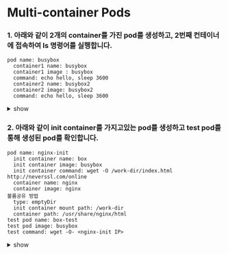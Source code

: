 # Multi-container Pods

### 1. 아래와 같이 2개의 container를 가진 pod를 생성하고,  2번째 컨테이너에 접속하여 ls 명령어를 실행합니다.

```
pod name: busybox
  container1 name: busybox
  container1 image : busybox
  command: echo hello, sleep 3600
  container2 name: busybox2
  container2 image: busybox2
  command: echo hello, sleep 3600
```

<details><summary>show</summary>
<p>

단일 컨테이너를 가진 pod를 생성하는 YAML file을 생성하고 containers 항목에 추가한다.  여기서 주의 할 사항은 각각의 컨테이너는 서로 다른 이름을 가져야한다.

```bash
kubectl run busybox --image=busybox --restart=Never -o yaml --dry-run=client -- /bin/sh -c 'echo hello;sleep 3600' > pod.yaml
vi pod.yaml
```

다음과 같이 edit 한다.

```YAML
containers:
  - args:
    - /bin/sh
    - -c
    - echo hello;sleep 3600
    image: busybox
    imagePullPolicy: IfNotPresent
    name: busybox
    resources: {}
  - args:
    - /bin/sh
    - -c
    - echo hello;sleep 3600
    image: busybox
    name: busybox2
```

```bash
kubectl create -f pod.yaml
# busybox2에 접속하여 ls 실행
kubectl exec -it busybox -c busybox2 -- /bin/sh
ls
exit
```

</p>
</details>

### 2. 아래와 같이 init container를 가지고있는 pod를 생성하고 test pod를 통해 생성된 pod를 확인합니다. 

```
pod name: nginx-init
  init container name: box
  init container image: busybox
  init container command: wget -O /work-dir/index.html http://neverssl.com/online
  container name: nginx
  container image: nginx
볼륨공유 방법
  type: emptyDir
  init container mount path: /work-dir
  container path: /usr/share/nginx/html
test pod name: box-test
test pod image: busybox
test command: wget -O- <nginx-init IP>
```

<details><summary>show</summary>
<p>

먼저 단일 컨테이너를 가지고 명령어를 실행하는 nginx pod를 YAML file로 생성합니다.

```bash
kubectl run nginx-init --image=nginx --dry-run=client -o yaml -- /bin/sh -c "wget -O /work-dir/index.html http://neverssl.com/online" > nginx-init.yaml
```

init container 를 요구사항에 맞추어 추가하고 emptyDir를 생성하고 각 컨테이너에서 마운트합니다.

Volume:

```YAML
containers:
  - image: nginx
...
    volumeMounts:
    - name: vol
      mountPath: /usr/share/nginx/html
  volumes:
  - name: vol
    emptyDir: {}
```

init container:

```YAML
...
initContainers:
- args:
  - /bin/sh
  - -c
  - wget -O /work-dir/index.html http://neverssl.com/online
  image: busybox
  name: box
  volumeMounts:
  - name: vol
    mountPath: /work-dir
```

nginx-init의 pod Ip 를 확인합니다.

```YAML
# Apply pod
kubectl apply -f nginx-init.yaml

# Get IP
kubectl get pod nginx-init -o jsonpath='{.status.podIP}{"\n"}'

# Execute wget
kubectl run box-test --image=busybox --restart=Never -it --rm -- /bin/sh -c "wget -O- IP"
```

</p>
</details>
